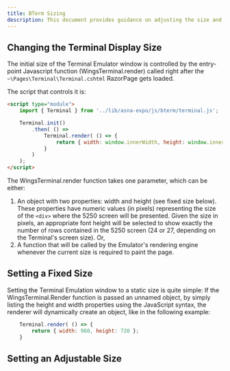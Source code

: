 ```yaml
---
title: BTerm Sizing
description: This document provides guidance on adjusting the size and layout of BTerm windows, including tips for optimizing workspace efficiency and customizing the terminal interface to fit user preferences.
---
```


## Changing the Terminal Display Size

The initial size of the Terminal Emulator window is controlled by the entry-point Javascript function (WingsTerminal.render) called right after the `~\Pages\Terminal\Terminal.cshtml` RazorPage gets loaded.

The script that controls it is:

```html
<script type="module">
    import { Terminal } from '../lib/asna-expo/js/bterm/terminal.js';

    Terminal.init()
        .then( () => 
            Terminal.render( () => { 
                return { width: window.innerWidth, height: window.innerHeight }; 
            }
        )
    );
</script>
```

The WingsTerminal.render function takes one parameter, which can be either:

1. An object with two properties: width and height (see fixed size below). These properties have numeric values (in pixels) representing the size of the `<div>` where the 5250 screen will be presented. Given the size in pixels, an appropriate font height will be selected to show exactly the number of rows contained in the 5250 screen (24 or 27, depending on the Terminal's screen size).
Or,
2. A function that will be called by the Emulator's rendering engine whenever the current size is required to paint the page.

## Setting a Fixed Size

Setting the Terminal Emulation window to a static size is quite simple: If the WingsTerminal.Render function is passed an unnamed object, by simply listing the height and width properties using the JavaScript syntax, the renderer will dynamically create an object, like in the following example:

```javascript
    Terminal.render( () => { 
        return { width: 960, height: 720 }; 
    }
```

## Setting an Adjustable Size

